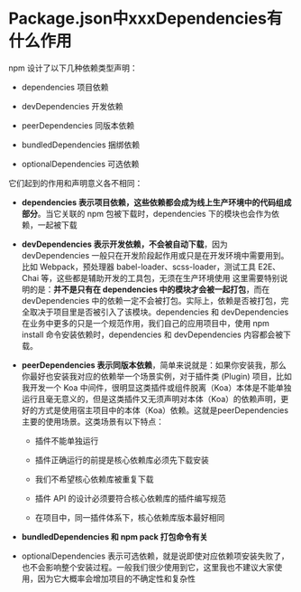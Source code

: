 # Package.json中xxxDependencies有什么作用

npm 设计了以下几种依赖类型声明：

- dependencies 项目依赖

- devDependencies 开发依赖

- peerDependencies 同版本依赖

- bundledDependencies 捆绑依赖

- optionalDependencies 可选依赖



它们起到的作用和声明意义各不相同：

- **dependencies 表示项目依赖，这些依赖都会成为线上生产环境中的代码组成部分**。当它关联的 npm 包被下载时，dependencies 下的模块也会作为依赖，一起被下载



- **devDependencies 表示开发依赖，不会被自动下载**，因为 devDependencies 一般只在开发阶段起作用或只是在开发环境中需要用到。比如 Webpack，预处理器 babel-loader、scss-loader，测试工具 E2E、Chai 等，这些都是辅助开发的工具包，无须在生产环境使用
  这里需要特别说明的是：**并不是只有在 dependencies 中的模块才会被一起打包**，而在 devDependencies 中的依赖一定不会被打包。实际上，依赖是否被打包，完全取决于项目里是否被引入了该模块。dependencies 和 devDependencies 在业务中更多的只是一个规范作用，我们自己的应用项目中，使用 npm install 命令安装依赖时，dependencies 和 devDependencies 内容都会被下载。

- **peerDependencies 表示同版本依赖**，简单来说就是：如果你安装我，那么你最好也安装我对应的依赖举一个场景实例，对于插件类 (Plugin) 项目，比如我开发一个 Koa 中间件，很明显这类插件或组件脱离（Koa）本体是不能单独运行且毫无意义的，但是这类插件又无须声明对本体（Koa）的依赖声明，更好的方式是使用宿主项目中的本体（Koa）依赖。这就是peerDependencies 主要的使用场景。这类场景有以下特点：

  - 插件不能单独运行

  - 插件正确运行的前提是核心依赖库必须先下载安装

  - 我们不希望核心依赖库被重复下载

  - 插件 API 的设计必须要符合核心依赖库的插件编写规范

  - 在项目中，同一插件体系下，核心依赖库版本最好相同

- **bundledDependencies 和 npm pack 打包命令有关**

- optionalDependencies 表示可选依赖，就是说即使对应依赖项安装失败了，也不会影响整个安装过程。一般我们很少使用到它，这里我也不建议大家使用，因为它大概率会增加项目的不确定性和复杂性

